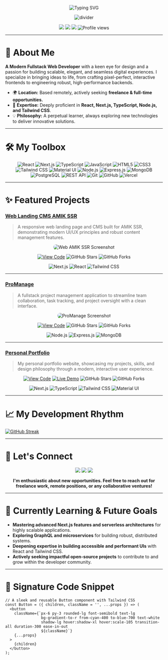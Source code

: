 <p align="center">
  <img src="https://readme-typing-svg.demolab.com?font=Fira+Code&size=28&pause=1000&color=5EEAD4&center=true&vCenter=true&width=600&lines=Hi%2C+I'm+Squizyiinxx.;Fullstack+Web+Developer;Crafting+Modern+Web+Experiences;Open+for+Remote+%2F+Freelance+Work" alt="Typing SVG" />
</p>

<p align="center">
  <img src="https://capsule-render.vercel.app/api?type=waving&color=0:18181B,100:5EEAD4&height=80&section=header" alt="divider" />
</p>

<p align="center">
  <a href="https://squizyiinxx.vercel.app/" target="_blank"><img src="https://img.shields.io/badge/Portfolio-Visit-5EEAD4?style=for-the-badge&logo=vercel&logoColor=black"/></a>
  <a href="mailto:squizyiinxx@gmail.com"><img src="https://img.shields.io/badge/Email-Contact%20Me-1E293B?style=for-the-badge&logo=gmail&logoColor=white"/></a>
  <a href="https://www.linkedin.com/in/jul21/" target="_blank"><img src="https://img.shields.io/badge/LinkedIn-Connect-0A66C2?style=for-the-badge&logo=linkedin&logoColor=white"/></a>
  <img src="https://komarev.com/ghpvc/?username=Squizyiinxx&style=for-the-badge&color=5EEAD4" alt="Profile views" />
</p>

---

# 👋 About Me

**A Modern Fullstack Web Developer** with a keen eye for design and a passion for building scalable, elegant, and seamless digital experiences. I specialize in bringing ideas to life, from crafting pixel-perfect, interactive frontends to engineering robust, high-performance backends.

* 🌍 **Location:** Based remotely, actively seeking **freelance & full-time opportunities.**
* 🚀 **Expertise:** Deeply proficient in **React, Next.js, TypeScript, Node.js, and Tailwind CSS**.
* 💡 **Philosophy:** A perpetual learner, always exploring new technologies to deliver innovative solutions.

---

# 🛠️ My Toolbox

<p align="center">
  <img src="https://img.shields.io/badge/React-20232A?style=for-the-badge&logo=react&logoColor=61DAFB" alt="React"/>
  <img src="https://img.shields.io/badge/Next.js-18181B?style=for-the-badge&logo=next.js&logoColor=white" alt="Next.js"/>
  <img src="https://img.shields.io/badge/TypeScript-3178C6?style=for-the-badge&logo=typescript&logoColor=white" alt="TypeScript"/>
  <img src="https://img.shields.io/badge/JavaScript-F7DF1E?style=for-the-badge&logo=javascript&logoColor=black" alt="JavaScript"/>
  <img src="https://img.shields.io/badge/HTML5-E34F26?style=for-the-badge&logo=html5&logoColor=white" alt="HTML5"/>
  <img src="https://img.shields.io/badge/CSS3-1572B6?style=for-the-badge&logo=css3&logoColor=white" alt="CSS3"/>
  <img src="https://img.shields.io/badge/Tailwind%20CSS-06B6D4?style=for-the-badge&logo=tailwind-css&logoColor=white" alt="Tailwind CSS"/>
  <img src="https://img.shields.io/badge/Material--UI-007FFF?style=for-the-badge&logo=mui&logoColor=white" alt="Material UI"/>
  <img src="https://img.shields.io/badge/Node.js-339933?style=for-the-badge&logo=node.js&logoColor=white" alt="Node.js"/>
  <img src="https://img.shields.io/badge/Express.js-18181B?style=for-the-badge&logo=express&logoColor=white" alt="Express.js"/>
  <img src="https://img.shields.io/badge/MongoDB-47A248?style=for-the-badge&logo=mongodb&logoColor=white" alt="MongoDB"/>
  <img src="https://img.shields.io/badge/PostgreSQL-4169E1?style=for-the-badge&logo=postgresql&logoColor=white" alt="PostgreSQL"/>
  <img src="https://img.shields.io/badge/REST%20API-005571?style=for-the-badge" alt="REST API"/>
  <img src="https://img.shields.io/badge/Git-F05032?style=for-the-badge&logo=git&logoColor=white" alt="Git"/>
  <img src="https://img.shields.io/badge/GitHub-181717?style=for-the-badge&logo=github&logoColor=white" alt="GitHub"/>
  <img src="https://img.shields.io/badge/Vercel-000000?style=for-the-badge&logo=vercel&logoColor=white" alt="Vercel"/>
</p>

---

# ✨ Featured Projects

### [Web Landing CMS AMIK SSR](https://github.com/Squizyiinxx/web-amik)
> A responsive web landing page and CMS built for AMIK SSR, demonstrating modern UI/UX principles and robust content management features.
<p align="center">
  <img src="https://via.placeholder.com/600x300?text=Project+Screenshot+Here" alt="Web AMIK SSR Screenshot" style="max-width: 100%; border-radius: 8px;">
</p>
<p align="center">
  <a href="https://github.com/Squizyiinxx/web-amik" target="_blank"><img src="https://img.shields.io/badge/Repo-View%20Code-18181B?style=for-the-badge&logo=github&logoColor=white" alt="View Code"></a>
  <img src="https://img.shields.io/github/stars/Squizyiinxx/web-amik?style=social" alt="GitHub Stars">
  <img src="https://img.shields.io/github/forks/Squizyiinxx/web-amik?style=social" alt="GitHub Forks">
</p>
<p align="center">
  <img src="https://img.shields.io/badge/Next.js-18181B?style=flat-square&logo=next.js&logoColor=white" alt="Next.js"/>
  <img src="https://img.shields.io/badge/React-20232A?style=flat-square&logo=react&logoColor=61DAFB" alt="React"/>
  <img src="https://img.shields.io/badge/Tailwind%20CSS-06B6D4?style=flat-square&logo=tailwind-css&logoColor=white" alt="Tailwind CSS"/>
</p>

---

### [ProManage](https://github.com/Squizyiinxx/ProManage)
> A fullstack project management application to streamline team collaboration, task tracking, and project oversight with a clean interface.
<p align="center">
  <img src="https://via.placeholder.com/600x300?text=Project+Screenshot+Here" alt="ProManage Screenshot" style="max-width: 100%; border-radius: 8px;">
</p>
<p align="center">
  <a href="https://github.com/Squizyiinxx/ProManage" target="_blank"><img src="https://img.shields.io/badge/Repo-View%20Code-18181B?style=for-the-badge&logo=github&logoColor=white" alt="View Code"></a>
  <img src="https://img.shields.io/github/stars/Squizyiinxx/ProManage?style=social" alt="GitHub Stars">
  <img src="https://img.shields.io/github/forks/Squizyiinxx/ProManage?style=social" alt="GitHub Forks">
</p>
<p align="center">
  <img src="https://img.shields.io/badge/Node.js-339933?style=flat-square&logo=node.js&logoColor=white" alt="Node.js"/>
  <img src="https://img.shields.io/badge/Express.js-18181B?style=flat-square&logo=express&logoColor=white" alt="Express.js"/>
  <img src="https://img.shields.io/badge/MongoDB-47A248?style=flat-square&logo=mongodb&logoColor=white" alt="MongoDB"/>
</p>

---

### [Personal Portfolio](https://github.com/Squizyiinxx/portfolio)
> My personal portfolio website, showcasing my projects, skills, and design philosophy through a modern, interactive user experience.
<p align="center">
  <a href="https://github.com/Squizyiinxx/portfolio" target="_blank"><img src="https://img.shields.io/badge/Repo-View%20Code-18181B?style=for-the-badge&logo=github&logoColor=white" alt="View Code"></a>
  <a href="https://squizyiinxx.vercel.app/" target="_blank"><img src="https://img.shields.io/badge/Live%20Demo-5EEAD4?style=for-the-badge&logo=vercel&logoColor=black" alt="Live Demo"></a>
  <img src="https://img.shields.io/github/stars/Squizyiinxx/portfolio?style=social" alt="GitHub Stars">
  <img src="https://img.shields.io/github/forks/Squizyiinxx/portfolio?style=social" alt="GitHub Forks">
</p>
<p align="center">
  <img src="https://img.shields.io/badge/Next.js-18181B?style=flat-square&logo=next.js&logoColor=white" alt="Next.js"/>
  <img src="https://img.shields.io/badge/TypeScript-3178C6?style=flat-square&logo=typescript&logoColor=white" alt="TypeScript"/>
  <img src="https://img.shields.io/badge/Tailwind%20CSS-06B6D4?style=flat-square&logo=tailwind-css&logoColor=white" alt="Tailwind CSS"/>
  <img src="https://img.shields.io/badge/Material--UI-007FFF?style=flat-square&logo=mui&logoColor=white" alt="Material UI"/>
</p>

---

# 📈 My Development Rhythm

<a href="https://git.io/streak-stats" align="center"><img src="https://github-readme-streak-stats.herokuapp.com?user=squizyiinxx&theme=elegant&hide_border=true&short_numbers=true&date_format=j%20M%5B%20Y%5D&background=135%2C0D1117%2C39D3BB&sideLabels=39D3BB&ring=39D3BB&currStreakLabel=39D3BB&excludeDaysLabel=39D3BB&dates=BDBCD3" alt="GitHub Streak" /></a>

---

# 💬 Let's Connect

<p align="center">
  <a href="https://squizyiinxx.vercel.app/" target="_blank"><img src="https://img.shields.io/badge/Visit%20My%20Portfolio-5EEAD4?style=for-the-badge&logo=vercel&logoColor=black"/></a>
  <a href="mailto:squizyiinxx@gmail.com"><img src="https://img.shields.io/badge/Email%20Me-18181B?style=for-the-badge&logo=gmail&logoColor=white"/></a>
  <a href="https://www.linkedin.com/in/jul21/" target="_blank"><img src="https://img.shields.io/badge/Connect%20on%20LinkedIn-0A66C2?style=for-the-badge&logo=linkedin&logoColor=white"/></a>
</p>
<p align="center"><b>I'm enthusiastic about new opportunities. Feel free to reach out for freelance work, remote positions, or any collaborative ventures!</b></p>

---

# 🚧 Currently Learning & Future Goals

* **Mastering advanced Next.js features and serverless architectures** for highly scalable applications.
* **Exploring GraphQL and microservices** for building robust, distributed systems.
* **Deepening expertise in building accessible and performant UIs** with React and Tailwind CSS.
* **Actively seeking impactful open-source projects** to contribute to and grow within the developer community.

---

# 📝 Signature Code Snippet

```tsx
// A sleek and reusable Button component with Tailwind CSS
const Button = ({ children, className = '', ...props }) => (
  <button
    className={`px-6 py-3 rounded-lg font-semibold text-lg
                bg-gradient-to-r from-cyan-400 to-blue-700 text-white
                shadow-lg hover:shadow-xl hover:scale-105 transition-all duration-300 ease-in-out
                ${className}`}
    {...props}
  >
    {children}
  </button>
);
